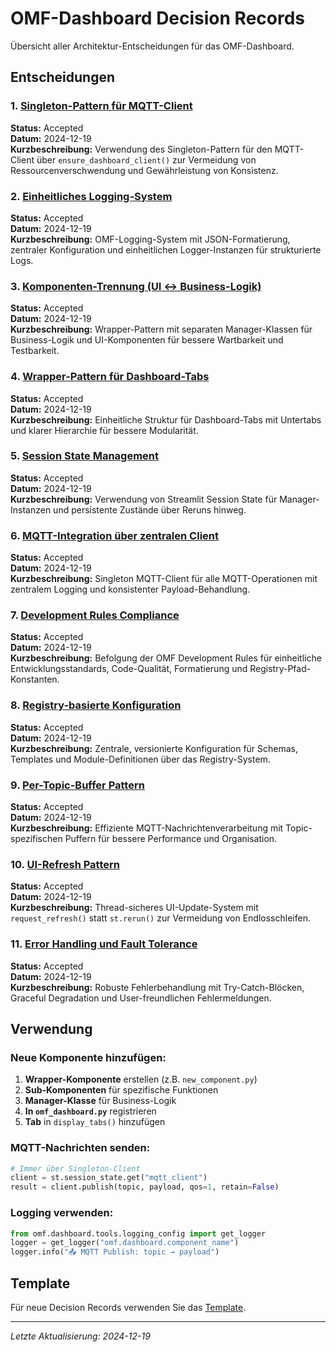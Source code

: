 # OMF-Dashboard Decision Records

Übersicht aller Architektur-Entscheidungen für das OMF-Dashboard.

## Entscheidungen

### 1. [Singleton-Pattern für MQTT-Client](01-singleton-pattern-mqtt-client.md)
**Status:** Accepted  
**Datum:** 2024-12-19  
**Kurzbeschreibung:** Verwendung des Singleton-Pattern für den MQTT-Client über `ensure_dashboard_client()` zur Vermeidung von Ressourcenverschwendung und Gewährleistung von Konsistenz.

### 2. [Einheitliches Logging-System](02-unified-logging-system.md)
**Status:** Accepted  
**Datum:** 2024-12-19  
**Kurzbeschreibung:** OMF-Logging-System mit JSON-Formatierung, zentraler Konfiguration und einheitlichen Logger-Instanzen für strukturierte Logs.

### 3. [Komponenten-Trennung (UI ↔ Business-Logik)](03-component-separation-ui-business-logic.md)
**Status:** Accepted  
**Datum:** 2024-12-19  
**Kurzbeschreibung:** Wrapper-Pattern mit separaten Manager-Klassen für Business-Logik und UI-Komponenten für bessere Wartbarkeit und Testbarkeit.

### 4. [Wrapper-Pattern für Dashboard-Tabs](04-wrapper-pattern-dashboard-tabs.md)
**Status:** Accepted  
**Datum:** 2024-12-19  
**Kurzbeschreibung:** Einheitliche Struktur für Dashboard-Tabs mit Untertabs und klarer Hierarchie für bessere Modularität.

### 5. [Session State Management](05-session-state-management.md)
**Status:** Accepted  
**Datum:** 2024-12-19  
**Kurzbeschreibung:** Verwendung von Streamlit Session State für Manager-Instanzen und persistente Zustände über Reruns hinweg.

### 6. [MQTT-Integration über zentralen Client](06-mqtt-integration-central-client.md)
**Status:** Accepted  
**Datum:** 2024-12-19  
**Kurzbeschreibung:** Singleton MQTT-Client für alle MQTT-Operationen mit zentralem Logging und konsistenter Payload-Behandlung.

### 7. [Development Rules Compliance](07-development-rules-compliance.md)
**Status:** Accepted  
**Datum:** 2024-12-19  
**Kurzbeschreibung:** Befolgung der OMF Development Rules für einheitliche Entwicklungsstandards, Code-Qualität, Formatierung und Registry-Pfad-Konstanten.

### 8. [Registry-basierte Konfiguration](08-registry-based-configuration.md)
**Status:** Accepted  
**Datum:** 2024-12-19  
**Kurzbeschreibung:** Zentrale, versionierte Konfiguration für Schemas, Templates und Module-Definitionen über das Registry-System.

### 9. [Per-Topic-Buffer Pattern](09-per-topic-buffer-pattern.md)
**Status:** Accepted  
**Datum:** 2024-12-19  
**Kurzbeschreibung:** Effiziente MQTT-Nachrichtenverarbeitung mit Topic-spezifischen Puffern für bessere Performance und Organisation.

### 10. [UI-Refresh Pattern](10-ui-refresh-pattern.md)
**Status:** Accepted  
**Datum:** 2024-12-19  
**Kurzbeschreibung:** Thread-sicheres UI-Update-System mit `request_refresh()` statt `st.rerun()` zur Vermeidung von Endlosschleifen.

### 11. [Error Handling und Fault Tolerance](11-error-handling-fault-tolerance.md)
**Status:** Accepted  
**Datum:** 2024-12-19  
**Kurzbeschreibung:** Robuste Fehlerbehandlung mit Try-Catch-Blöcken, Graceful Degradation und User-freundlichen Fehlermeldungen.

## Verwendung

### Neue Komponente hinzufügen:
1. **Wrapper-Komponente** erstellen (z.B. `new_component.py`)
2. **Sub-Komponenten** für spezifische Funktionen
3. **Manager-Klasse** für Business-Logik
4. **In `omf_dashboard.py`** registrieren
5. **Tab** in `display_tabs()` hinzufügen

### MQTT-Nachrichten senden:
```python
# Immer über Singleton-Client
client = st.session_state.get("mqtt_client")
result = client.publish(topic, payload, qos=1, retain=False)
```

### Logging verwenden:
```python
from omf.dashboard.tools.logging_config import get_logger
logger = get_logger("omf.dashboard.component_name")
logger.info("📤 MQTT Publish: topic → payload")
```

## Template

Für neue Decision Records verwenden Sie das [Template](decision_template.md).

---

*Letzte Aktualisierung: 2024-12-19*
